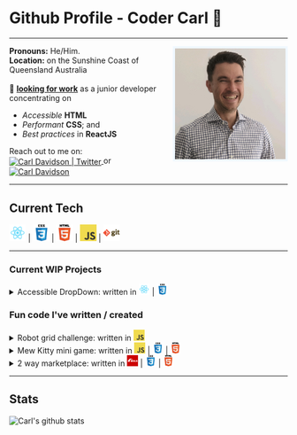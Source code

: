# Github Profile - Coder Carl 👋

---

<img align="right" width="200px" style="border: 4px solid aliceblue" alt="photo of Carl Davidson" src="./images/carl_pic.jpg" />

<p><b>Pronouns:</b> He/Him.
<br />
<b>Location:</b> on the Sunshine Coast of Queensland Australia
<br />
<br />
👯 <u><b>looking for work</b></u> as a junior developer concentrating on 
<ul>
  <li><i>Accessible</i> <b>HTML</b></li> 
  <li><i>Performant</i> <b>CSS</b>; and</li> 
  <li><i>Best practices</i> in <b>ReactJS</b></li>
</ul>
Reach out to me on: <a href="https://twitter.com/Coder_Carl">
<img align="center" alt="Carl Davidson | Twitter" width="22px" src="https://cdn.jsdelivr.net/npm/simple-icons@v3/icons/twitter.svg" />
</a> or 
<a href="https://www.linkedin.com/in/carl-davidson/">
<img align="center" alt="Carl Davidson" width="22px" src="https://cdn.jsdelivr.net/npm/simple-icons@v3/icons/linkedin.svg" />
</a>
</p>

---

## Current Tech

<code><img height="30" src="https://raw.githubusercontent.com/github/explore/80688e429a7d4ef2fca1e82350fe8e3517d3494d/topics/react/react.png"></code> | <code><img height="30" src="https://raw.githubusercontent.com/github/explore/80688e429a7d4ef2fca1e82350fe8e3517d3494d/topics/css/css.png"></code> | <code><img height="30" src="https://raw.githubusercontent.com/github/explore/80688e429a7d4ef2fca1e82350fe8e3517d3494d/topics/html/html.png"></code> | <code><img height="30" src="https://raw.githubusercontent.com/github/explore/80688e429a7d4ef2fca1e82350fe8e3517d3494d/topics/javascript/javascript.png"></code> | <code><img height="30" src="https://raw.githubusercontent.com/github/explore/80688e429a7d4ef2fca1e82350fe8e3517d3494d/topics/git/git.png"></code>

---

### Current WIP Projects

<details><summary>Accessible DropDown: written in <code><img alt="react JS" height="20" src="https://raw.githubusercontent.com/github/explore/80688e429a7d4ef2fca1e82350fe8e3517d3494d/topics/react/react.png"></code> | <code><img alt="CSS" height="20" src="https://raw.githubusercontent.com/github/explore/80688e429a7d4ef2fca1e82350fe8e3517d3494d/topics/css/css.png"></code>
</summary>

A compound React JS component that produces an accessible dropdown.

- Unstyled (Can be added to any project easily)
- variants available if the dev wants styled options
- written in ReactJS & Typescript function components
- State shared through context

The logic is hidden to ensure easy & clean use through the code base.

<a href="https://github.com/CoderCarl1/React_accessible_dropdown">Github Repo</a> | <a href="https://dropdown-a11y.netlify.app/">live examples</a>

</details>

### Fun code I've written / created

<details><summary>Robot grid challenge: written in <code><img alt="Javascript" height="20" src="https://raw.githubusercontent.com/github/explore/80688e429a7d4ef2fca1e82350fe8e3517d3494d/topics/javascript/javascript.png"></code>
</summary>

A 5x5 grid with a Robot which must be moved around on the grid but prevented from falling off.

- written in only JS
- interactive tthrough the terminal

_*installation instructions are available in the repo*_

<a href="https://github.com/CoderCarl1/Robot-JS">Github Repo</a>

</details>
<details><summary>Mew Kitty mini game: written in <code><img alt="Javascript" height="20" src="https://raw.githubusercontent.com/github/explore/80688e429a7d4ef2fca1e82350fe8e3517d3494d/topics/javascript/javascript.png"></code> | <code><img alt="CSS" height="20" src="https://raw.githubusercontent.com/github/explore/80688e429a7d4ef2fca1e82350fe8e3517d3494d/topics/css/css.png"></code> | <code><img alt="HTML" height="20" src="https://raw.githubusercontent.com/github/explore/80688e429a7d4ef2fca1e82350fe8e3517d3494d/topics/html/html.png"></code>
</summary>

A challenge to help learners target DOM nodes, use Keyboard Events and troubleshoot parsing Strings into Integers where needed.

_*installation instructions are available in the repo*_

<a href="https://github.com/CoderCarl1/MewMewKitty">Github Repo</a>

</details>
<details><summary>2 way marketplace: written in <code><img alt="Ruby on rails" height="20" src="https://raw.githubusercontent.com/github/explore/80688e429a7d4ef2fca1e82350fe8e3517d3494d/topics/rails/rails.png"></code> | <code><img alt="CSS" height="20" src="https://raw.githubusercontent.com/github/explore/80688e429a7d4ef2fca1e82350fe8e3517d3494d/topics/css/css.png"></code> | <code><img alt="HTML" height="20" src="https://raw.githubusercontent.com/github/explore/80688e429a7d4ef2fca1e82350fe8e3517d3494d/topics/html/html.png"></code>
</summary>

A 2 way marketplace exercise to learn Models and Ruby on Rails

- Auth: Devise Gem
- image upload: Cloudinary
- Payment integration: Stripe (Development version only)

_*installation instructions are available in the repo*_

<a href="https://github.com/CoderCarl1/T2A2-Rails-Marketplace">Github Repo</a> | <a href="https://tat2-market.herokuapp.com/">live site</a>

</details>

---

## Stats

![Carl's github stats](https://github-readme-stats.vercel.app/api?username=CoderCarl1&show_icons=true&hide_border=true)
